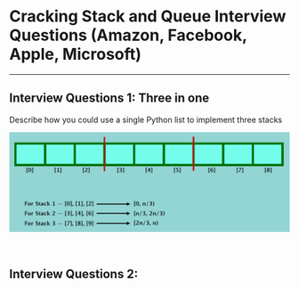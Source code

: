 # Cracking Stack and Queue Interview Questions (Amazon, Facebook, Apple, Microsoft)
---

## Interview Questions 1: Three in one
Describe how you could use a single Python list to implement three stacks

![Error: Image not found.](photo_2024-03-04_13-10-34.jpg)

<br>

## Interview Questions 2: